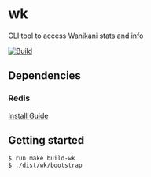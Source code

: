 # wk
CLI tool to access Wanikani stats and info

[![Build](https://github.com/RandolfTjandra/wk/actions/workflows/build.yml/badge.svg)](https://github.com/RandolfTjandra/wk/actions/workflows/build.yml)

## Dependencies
### Redis
[Install Guide](https://redis.io/docs/getting-started/installation/)

## Getting started
```
$ run make build-wk
$ ./dist/wk/bootstrap
```
